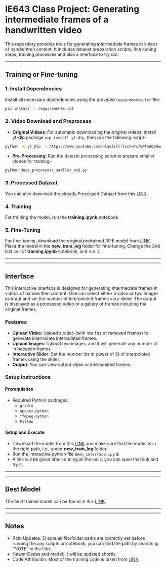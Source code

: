 # IE643 Class Project: Generating intermediate frames of a handwritten video

This repository provides tools for generating intermediate frames in videos of handwritten content. It includes dataset preparation scripts, fine-tuning steps, training processes and also a interface to try out.

---

## Training or Fine-tuning

### 1. Install Dependencies
Install all necessary dependencies using the provided `requirements.txt` file:

```bash
pip install -r requirements.txt
```

### 2. Video Download and Preprocess
- **Original Videos**: For automatic downloading the original videos, install yt-dlp package `pip install yt-dlp`, then run the following script-
```bash
python -m yt_dlp -i https://www.youtube.com/playlist?list=PL7yFTnWQZNwAXhwViau6Km9RlTEqVXGAe
```
- **Pre-Processing**: Run the dataset processing script to prepare smaller videos for training-
```bash
python data_preprocess_smaller_vid.py
```

### 3. Processed Dataset
You can also download the already Processed Dataset from this [LINK](https://drive.google.com/drive/folders/10QZtaSINJeB1eYkHgmlbuXfXkoPKAGGH?usp=sharing).


### 4. Training
For training the model, run the **training.ipynb** notebook.

### 5. Fine-Tuning
For fine-tuning, download the original pretrained RIFE model from [LINK](https://drive.google.com/file/d/1h42aGYPNJn2q8j_GVkS_yDu__G_UZ2GX/view?usp=sharing). Place the model in the **new_train_log** folder for fine-tuning. Change the 2nd last cell of **training.ipynb** notebook, and run it.

---
---

## Interface 

This interactive interface is designed for generating intermediate frames in videos of handwritten content. One can select either a video or two images as input and set the number of interpolated frames via a slider. The output is displayed as a processed video or a gallery of frames including the original frames.

### Features

- **Upload Video**: Upload a video (with low fps or removed frames) to generate intermidate interpolated frames.
- **Upload Images**: Upload two images, and it will generate any number of in between frames.
- **Interactive Slider**: Set the number (its in power of 2) of interpolated frames using the slider.
- **Output**: You can view output video or interpolated frames.


### Setup Instructions

#### Prerequisites

- Required Python packages:
  - `gradio`
  - `opencv-python`
  - `ffmpeg-python`
  - `Pillow`

#### Setup and Execute 

- Download the model from this  [LINK](https://drive.google.com/file/d/1AL_hA3o47FV6be15ODzzVEkbcwNzMzML/view?usp=sharing) and make sure that the model is in the right path, i.e., under **new_train_log** folder.
- Run the interactive python file `demo_interface.ipynb`
- A link will be given after running all the cells, you can open that link and try it.


---
---

## Best Model
The best trained model can be found in this [LINK](https://drive.google.com/file/d/1AL_hA3o47FV6be15ODzzVEkbcwNzMzML/view?usp=sharing).

---
---

## Notes
- Path Updates: Ensure all file/folder paths are correctly set before running the any scripts or notebook, you can find the path by searching "NOTE" in the files.
- Newer Codes and model: It will be updated shortly.
- Code Attribution: Most of the training code is taken from [LINK](https://github.com/hzwer/ECCV2022-RIFE).